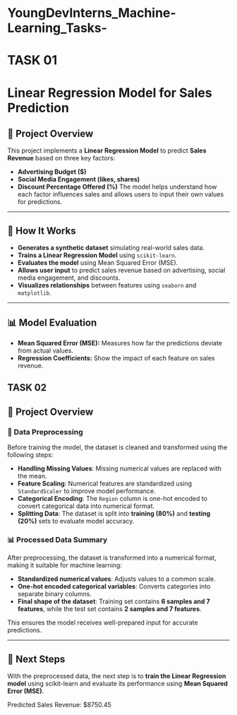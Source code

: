 # YoungDevInterns_Machine-Learning_Tasks-
# TASK 01
# Linear Regression Model for Sales Prediction
## 📌 Project Overview
This project implements a **Linear Regression Model** to predict **Sales Revenue** based on three key factors:
- **Advertising Budget ($)**
- **Social Media Engagement (likes, shares)**
- **Discount Percentage Offered (%)**
The model helps understand how each factor influences sales and allows users to input their own values for predictions.

---
## 🎯 How It Works
- **Generates a synthetic dataset** simulating real-world sales data.
- **Trains a Linear Regression Model** using `scikit-learn`.
- **Evaluates the model** using Mean Squared Error (MSE).
- **Allows user input** to predict sales revenue based on advertising, social media engagement, and discounts.
- **Visualizes relationships** between features using `seaborn` and `matplotlib`.

---

## 📊 Model Evaluation
- **Mean Squared Error (MSE):** Measures how far the predictions deviate from actual values.
- **Regression Coefficients:** Show the impact of each feature on sales revenue.

## TASK 02

## 📌 Project Overview
### 🔄 Data Preprocessing
Before training the model, the dataset is cleaned and transformed using the following steps:
- **Handling Missing Values**: Missing numerical values are replaced with the mean.
- **Feature Scaling**: Numerical features are standardized using `StandardScaler` to improve model performance.
- **Categorical Encoding**: The `Region` column is one-hot encoded to convert categorical data into numerical format.
- **Splitting Data**: The dataset is split into **training (80%)** and **testing (20%)** sets to evaluate model accuracy.

### 📊 Processed Data Summary
After preprocessing, the dataset is transformed into a numerical format, making it suitable for machine learning:
- **Standardized numerical values**: Adjusts values to a common scale.
- **One-hot encoded categorical variables**: Converts categories into separate binary columns.
- **Final shape of the dataset**: Training set contains **6 samples and 7 features**, while the test set contains **2 samples and 7 features**.

This ensures the model receives well-prepared input for accurate predictions.

---

## 🚀 Next Steps
With the preprocessed data, the next step is to **train the Linear Regression model** using scikit-learn and evaluate its performance using **Mean Squared Error (MSE)**.



Predicted Sales Revenue: $8750.45
